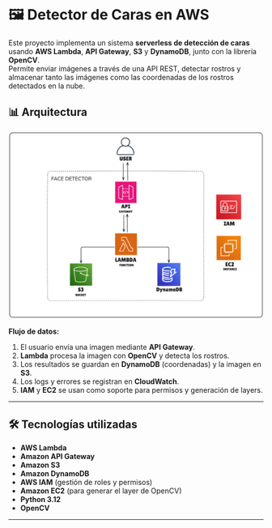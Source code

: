 # 🖼️ Detector de Caras en AWS

Este proyecto implementa un sistema **serverless de detección de caras** usando **AWS Lambda**, **API Gateway**, **S3** y **DynamoDB**, junto con la librería **OpenCV**.  
Permite enviar imágenes a través de una API REST, detectar rostros y almacenar tanto las imágenes como las coordenadas de los rostros detectados en la nube.

## 📊 Arquitectura
![Arquitectura del proyecto](docs/diagram.png)

**Flujo de datos:**
1. El usuario envía una imagen mediante **API Gateway**.  
2. **Lambda** procesa la imagen con **OpenCV** y detecta los rostros.  
3. Los resultados se guardan en **DynamoDB** (coordenadas) y la imagen en **S3**.  
4. Los logs y errores se registran en **CloudWatch**.  
5. **IAM** y **EC2** se usan como soporte para permisos y generación de layers.

---

## 🛠️ Tecnologías utilizadas

- **AWS Lambda**  
- **Amazon API Gateway**  
- **Amazon S3**  
- **Amazon DynamoDB**  
- **AWS IAM** (gestión de roles y permisos)  
- **Amazon EC2** (para generar el layer de OpenCV)  
- **Python 3.12**  
- **OpenCV**  

---
